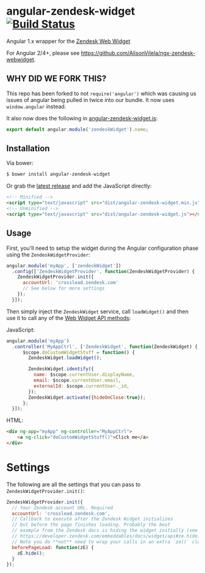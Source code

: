 # angular-zendesk-widget [![Build Status](https://travis-ci.org/CrossLead/angular-zendesk-widget.svg?branch=master)](https://travis-ci.org/CrossLead/angular-zendesk-widget)
Angular 1.x wrapper for the [Zendesk Web Widget](https://support.zendesk.com/hc/en-us/articles/203908456-Using-Web-Widget-to-embed-customer-service-in-your-website)

For Angular 2/4+, please see https://github.com/AlisonVilela/ngx-zendesk-webwidget.

## WHY DID WE FORK THIS?

This repo has been forked to not `require('angular')` which was causing us issues of angular being pulled in twice into our bundle. It now uses `window.angular` instead. 

It also now does the following in [angular-zendesk-widget.js](./dist/angular-zendesk-widget.js): 

```js
export default angular.module('zendeskWidget').name;
```

## Installation
Via bower:
```bash
$ bower install angular-zendesk-widget
```
Or grab the [latest release](https://github.com/CrossLead/angular-zendesk-widget/releases) and add the JavaScript directly:
```html
<!-- Minified -->
<script type="text/javascript" src="dist/angular-zendesk-widget.min.js"></script>
<!-- Unminified -->
<script type="text/javascript" src="dist/angular-zendesk-widget.js"></script>
```

## Usage
First, you'll need to setup the widget during the Angular configuration phase using the `ZendeskWidgetProvider`:
```js
angular.module('myApp', ['zendeskWidget'])
  .config(['ZendeskWidgetProvider', function(ZendeskWidgetProvider) {
    ZendeskWidgetProvider.init({
      accountUrl: 'crosslead.zendesk.com'
      // See below for more settings
    });
  }]);
```
Then simply inject the `ZendeskWidget` service, call `loadWidget()` and then use it to call any of the [Web Widget API methods](https://developer.zendesk.com/embeddables/docs/widget/api):

JavaScript:
```js
angular.module('myApp')
  .controller('MyAppCtrl', ['ZendeskWidget', function(ZendeskWidget) {
	  $scope.doCustomWidgetStuff = function() {
        ZendeskWidget.loadWidget();

        ZendeskWidget.identify({
          name: $scope.currentUser.displayName,
          email: $scope.currentUser.email,
          externalId: $scope.currentUser._id,
        });
        ZendeskWidget.activate({hideOnClose:true});
	  };
  }]);
```
HTML:
```html
<div ng-app="myApp" ng-controller="MyAppCtrl">
	<a ng-click="doCustomWidgetStuff()">Click me</a>
</div>
```
# Settings
The following are all the settings that you can pass to `ZendeskWidgetProvider.init()`:
```js
ZendeskWidgetProvider.init({
  // Your Zendesk account URL. Required
  accountUrl: 'crosslead.zendesk.com',
  // Callback to execute after the Zendesk Widget initializes
  // but before the page finishes loading. Probably the best
  // example from the Zendesk docs is hiding the widget initially (see
  // https://developer.zendesk.com/embeddables/docs/widget/api#ze.hide).
  // Note you do **not** need to wrap your calls in an extra `ze()` closure
  beforePageLoad: function(zE) {
    zE.hide();
  }
});
```
